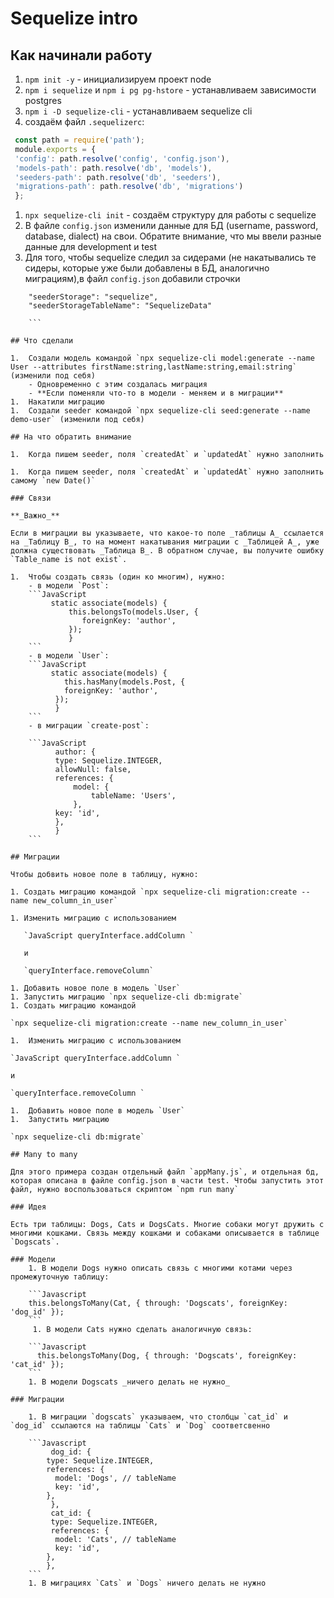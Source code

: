 # Sequelize intro

## Как начинали работу

1.  `npm init -y` - инициализируем проект node
1.  `npm i sequelize` и `npm i pg pg-hstore` - устанавливаем зависимости postgres
1.  `npm i -D sequelize-cli` - устанавливаем sequelize cli
1.  создаём файл `.sequelizerc`:

```Javascript
 const path = require('path');
 module.exports = {
 'config': path.resolve('config', 'config.json'),
 'models-path': path.resolve('db', 'models'),
 'seeders-path': path.resolve('db', 'seeders'),
 'migrations-path': path.resolve('db', 'migrations')
 };
```

1. `npx sequelize-cli init` - создаём структуру для работы с sequelize
1. В файле `config.json` изменили данные для БД (username, password, database, dialect) на свои. Обратите внимание, что мы ввели разные данные для development и test
1. Для того, чтобы sequelize следил за сидерами (не накатывались те сидеры, которые уже были добавлены в БД, аналогично миграциям),в файл `config.json` добавили строчки

````
    "seederStorage": "sequelize",
    "seederStorageTableName": "SequelizeData"

    ```

## Что сделали

1.  Создали модель командой `npx sequelize-cli model:generate --name User --attributes firstName:string,lastName:string,email:string` (изменили под себя)
    - Одновременно с этим создалась миграция
    - **Если поменяли что-то в модели - меняем и в миграции**
1.  Накатили миграцию
1.  Создали seeder командой `npx sequelize-cli seed:generate --name demo-user` (изменили под себя)

## На что обратить внимание

1.  Когда пишем seeder, поля `createdAt` и `updatedAt` нужно заполнить

1.  Когда пишем seeder, поля `createdAt` и `updatedAt` нужно заполнить самому `new Date()`

### Связи

**_Важно_**

Если в миграции вы указываете, что какое-то поле _таблицы А_ ссылается на _Таблицу В_, то на момент накатывания миграции с _Таблицей А_, уже должна существовать _Таблица В_. В обратном случае, вы получите ошибку `Table_name is not exist`.

1.  Чтобы создать связь (один ко многим), нужно:
    - в модели `Post`:
    ```JavaScript
         static associate(models) {
             this.belongsTo(models.User, {
                foreignKey: 'author',
             });
             }
    ```
    - в модели `User`:
    ```JavaScript
         static associate(models) {
            this.hasMany(models.Post, {
            foreignKey: 'author',
          });
          }
    ```
    - в миграции `create-post`:

    ```JavaScript
          author: {
          type: Sequelize.INTEGER,
          allowNull: false,
          references: {
              model: {
                  tableName: 'Users',
              },
          key: 'id',
          },
          }
    ```

## Миграции

Чтобы добвить новое поле в таблицу, нужно:

1. Создать миграцию командой `npx sequelize-cli migration:create --name new_column_in_user`

1. Изменить миграцию с использованием

   `JavaScript queryInterface.addColumn `

   и

   `queryInterface.removeColumn`

1. Добавить новое поле в модель `User`
1. Запустить миграцию `npx sequelize-cli db:migrate`
1. Создать миграцию командой

`npx sequelize-cli migration:create --name new_column_in_user`

1.  Изменить миграцию с использованием

`JavaScript queryInterface.addColumn `

и

`queryInterface.removeColumn `

1.  Добавить новое поле в модель `User`
1.  Запустить миграцию

`npx sequelize-cli db:migrate`

## Many to many

Для этого примера создан отдельный файл `appMany.js`, и отдельная бд, которая описана в файле config.json в части test. Чтобы запустить этот файл, нужно воспользоваться скриптом `npm run many`

### Идея

Есть три таблицы: Dogs, Cats и DogsCats. Многие собаки могут дружить с многими кошками. Связь между кошками и собаками описывается в таблице `Dogscats`.

### Модели
    1. В модели Dogs нужно описать связь с многими котами через промежуточную таблицу:

    ```Javascript
    this.belongsToMany(Cat, { through: 'Dogscats', foreignKey: 'dog_id' });
    ```
     1. В модели Cats нужно сделать аналогичную связь:

    ```Javascript
      this.belongsToMany(Dog, { through: 'Dogscats', foreignKey: 'cat_id' });
    ```
    1. В модели Dogscats _ничего делать не нужно_

### Миграции

    1. В миграции `dogscats` указываем, что столбцы `cat_id` и `dog_id` ссылаются на таблицы `Cats` и `Dog` соответсвенно

    ```Javascript
         dog_id: {
        type: Sequelize.INTEGER,
        references: {
          model: 'Dogs', // tableName
          key: 'id',
        },
         },
         cat_id: {
         type: Sequelize.INTEGER,
         references: {
          model: 'Cats', // tableName
          key: 'id',
        },
        },
    ```
    1. В миграциях `Cats` и `Dogs` ничего делать не нужно
````
